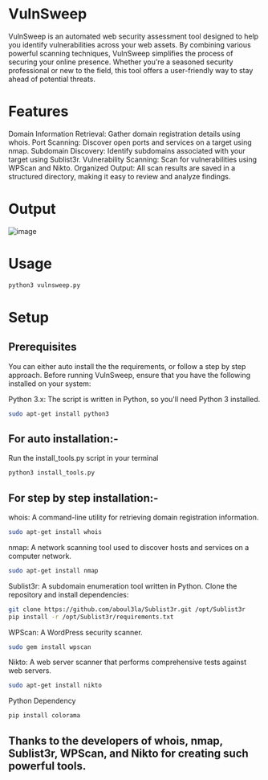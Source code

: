 # VulnSweep

VulnSweep is an automated web security assessment tool designed to help you identify vulnerabilities across your web assets. By combining various powerful scanning techniques, VulnSweep simplifies the process of securing your online presence. Whether you're a seasoned security professional or new to the field, this tool offers a user-friendly way to stay ahead of potential threats.

# Features

Domain Information Retrieval: Gather domain registration details using whois.
Port Scanning: Discover open ports and services on a target using nmap.
Subdomain Discovery: Identify subdomains associated with your target using Sublist3r.
Vulnerability Scanning: Scan for vulnerabilities using WPScan and Nikto.
Organized Output: All scan results are saved in a structured directory, making it easy to review and analyze findings.



# Output
![image](https://github.com/user-attachments/assets/7b95c29f-adeb-4410-93a7-5f6b34988bb1)



# Usage
```bash
python3 vulnsweep.py
```

# Setup
## Prerequisites
You can either auto install the the requirements, or follow a step by step approach. 
Before running VulnSweep, ensure that you have the following installed on your system:


Python 3.x: The script is written in Python, so you'll need Python 3 installed.                   
```bash                                                                                           
sudo apt-get install python3                                                                   
``` 

## For auto installation:-
Run the install_tools.py script in your terminal
```bash
python3 install_tools.py
```


## For step by step installation:-
whois: A command-line utility for retrieving domain registration information.
```bash
sudo apt-get install whois
```

nmap: A network scanning tool used to discover hosts and services on a computer network.
```bash
sudo apt-get install nmap
```

Sublist3r: A subdomain enumeration tool written in Python.
Clone the repository and install dependencies:
```bash
git clone https://github.com/aboul3la/Sublist3r.git /opt/Sublist3r
pip install -r /opt/Sublist3r/requirements.txt
```

WPScan: A WordPress security scanner.
```bash
sudo gem install wpscan
```

Nikto: A web server scanner that performs comprehensive tests against web servers.
```bash
sudo apt-get install nikto
```

Python Dependency
```bash
pip install colorama
```


## Thanks to the developers of whois, nmap, Sublist3r, WPScan, and Nikto for creating such powerful tools.
